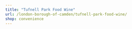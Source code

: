 ```yaml
---
title: "Tufnell Park Food Wine"
url: /london-borough-of-camden/tufnell-park-food-wine/
shop: convenience
---
```

